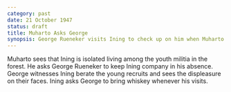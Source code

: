 ```yaml
---
category: past
date: 21 October 1947
status: draft
title: Muharto Asks George
synopsis: George Rueneker visits Ining to check up on him when Muharto is away. He is disturbed to see the anger in their faces as Ining yells at the recruits. 
---
```


Muharto sees that Ining is isolated living among
the youth militia in the forest. He asks George Rueneker to keep Ining company in
his absence. George witnesses Ining berate the young recruits and sees
the displeasure on their faces. Ining asks George to bring whiskey
whenever his visits.
